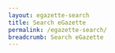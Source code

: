 ```yaml
---
layout: egazette-search
title: Search eGazette
permalink: /egazette-search/
breadcrumb: Search eGazette
---
```

